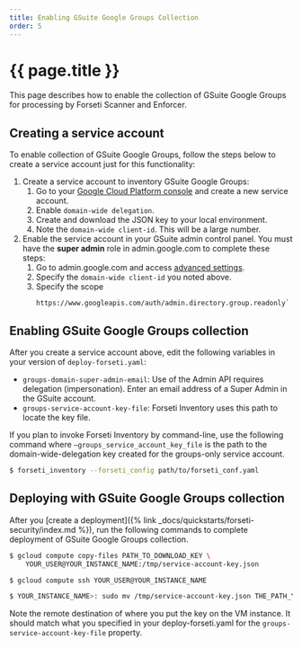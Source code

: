 ```yaml
---
title: Enabling GSuite Google Groups Collection
order: 5
---
```

#  {{ page.title }}

This page describes how to enable the collection of GSuite Google Groups for
processing by Forseti Scanner and Enforcer.

## Creating a service account

To enable collection of GSuite Google Groups, follow the steps below to create a
service account just for this functionality:

1.  Create a service account to inventory GSuite Google Groups:
    1.  Go to your
        [Google Cloud Platform console](https://console.cloud.google.com/iam-admin/serviceaccounts) and
        create a new service account.
    1.  Enable `domain-wide delegation`.
    1.  Create and download the JSON key to your local environment.
    1.  Note the `domain-wide client-id`. This will be a large number.
1.  Enable the service account in your GSuite admin control panel. You must have
    the **super admin** role in admin.google.com to complete these steps:
    1.  Go to admin.google.com and access
        [advanced settings](https://admin.google.com/ManageOauthClients).
    1.  Specify the `domain-wide client-id` you noted above.
    1.  Specify the scope
        ```
        https://www.googleapis.com/auth/admin.directory.group.readonly`
        ```

## Enabling GSuite Google Groups collection

After you create a service account above, edit the following variables in your
version of `deploy-forseti.yaml`:

-   `groups-domain-super-admin-email`: Use of the Admin API requires delegation
    (impersonation). Enter an email address of a Super Admin in the GSuite
    account.
-   `groups-service-account-key-file`: Forseti Inventory uses this path to
    locate the key file.

If you plan to invoke Forseti Inventory by command-line, use the following
command where `–groups_service_account_key_file` is the path to the
domain-wide-delegation key created for the groups-only service account.

  ```bash
  $ forseti_inventory --forseti_config path/to/forseti_conf.yaml
  ```

## Deploying with GSuite Google Groups collection

After you
[create a deployment]({% link _docs/quickstarts/forseti-security/index.md %}), run the
following commands to complete deployment of GSuite Google Groups collection.

  ```bash
  $ gcloud compute copy-files PATH_TO_DOWNLOAD_KEY \
      YOUR_USER@YOUR_INSTANCE_NAME:/tmp/service-account-key.json

  $ gcloud compute ssh YOUR_USER@YOUR_INSTANCE_NAME

  $ YOUR_INSTANCE_NAME>: sudo mv /tmp/service-account-key.json THE_PATH_YOU_SPECIFIED_IN_DEPLOY_FORSETI.yaml
  ```

Note the remote destination of where you put the key on the VM instance. It
should match what you specified in your deploy-forseti.yaml for the
`groups-service-account-key-file` property.
